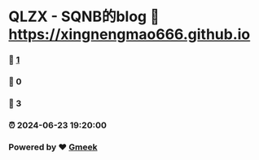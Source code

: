 # QLZX - SQNB的blog :link: https://xingnengmao666.github.io 
### :page_facing_up: [1](https://xingnengmao666.github.io/tag.html) 
### :speech_balloon: 0 
### :hibiscus: 3 
### :alarm_clock: 2024-06-23 19:20:00 
### Powered by :heart: [Gmeek](https://github.com/Meekdai/Gmeek)
